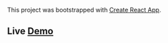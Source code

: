 This project was bootstrapped with [Create React App](https://github.com/facebook/create-react-app).

## Live <a href="http://tz01x.github.io/schedule-generator-forEWU">Demo</a>



